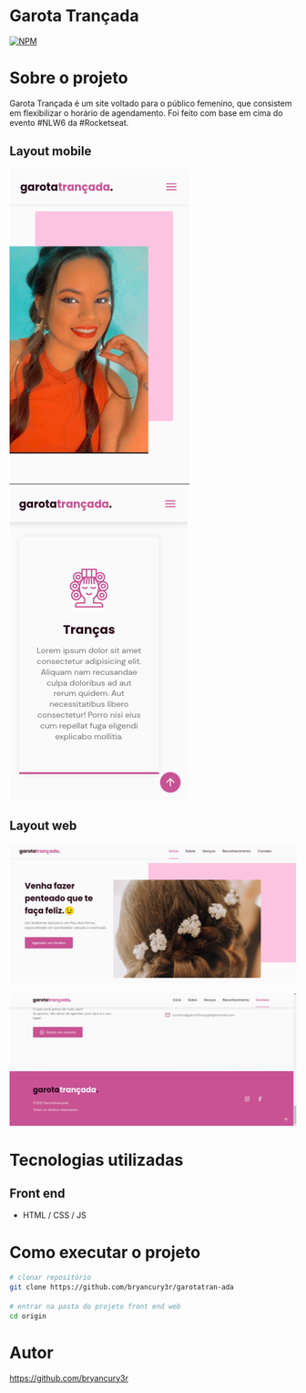 # Garota Trançada
[![NPM](https://img.shields.io/npm/l/react)](https://github.com/bryancury3r/garotatran-ada/blob/main/LICENSE) 

# Sobre o projeto

Garota Trançada é um site voltado para o público femenino, que consistem em flexibilizar o horário de agendamento.
Foi feito com base em cima do evento #NLW6 da #Rocketseat.

## Layout mobile
![Mobile 1](https://github.com/bryancury3r/garotatran-ada/blob/main/image/mobile.png) ![Mobile 2](https://github.com/bryancury3r/garotatran-ada/blob/main/image/mobile2.png)

## Layout web
![Web 1](https://github.com/bryancury3r/garotatran-ada/blob/main/image/bunner.png)

![Web 2](https://github.com/bryancury3r/garotatran-ada/blob/main/image/Screenshot%20from%202021-07-05%2023-18-09.png)



# Tecnologias utilizadas

## Front end
- HTML / CSS / JS 


# Como executar o projeto

```bash
# clonar repositório
git clone https://github.com/bryancury3r/garotatran-ada

# entrar na pasta do projeto front end web
cd origin


```

# Autor
https://github.com/bryancury3r
